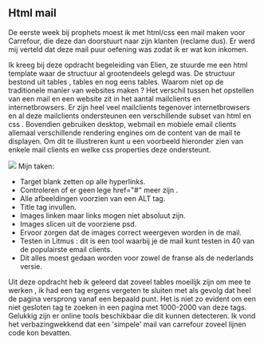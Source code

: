 ## Html mail
De eerste week bij prophets moest ik met html/css een mail maken voor Carrefour, die deze dan doorstuurt naar zijn klanten (reclame dus). Er werd mij verteld dat deze mail puur oefening was zodat ik er wat kon inkomen.

Ik kreeg bij deze opdracht begeleiding van Elien, ze stuurde me een html template waar de structuur al grootendeels gelegd was. De structuur bestond uit tables , tables en nog eens tables. Waarom niet op de traditionele manier van websites maken ? Het verschil tussen het opstellen van een mail en een website zit in het aantal mailclients en internetbrowsers. Er zijn heel veel mailclients tegenover internetbrowsers en al deze mailclients ondersteunen een verschillende subset van html en css . Bovendien gebruiken desktop, webmail en mobiele email clients allemaal verschillende rendering engines om de content van de mail te displayen. Om dit te illustreren kunt u een voorbeeld hieronder zien van enkele mail clients en welke css properties deze ondersteunt.

![](http://s21.postimg.org/6nqpmevxz/emailclient_support.gif)
Mijn taken:
- Target blank zetten op alle hyperlinks.
- Controleren of er geen lege href="#" meer zijn .
- Alle afbeeldingen voorzien van een ALT tag.
- Title tag invullen.
- Images linken maar links mogen niet absoluut zijn.
- Images slicen uit de voorziene psd.
- Ervoor zorgen dat de images correct weergeven worden in de mail.
- Testen in Litmus : dit is een tool waarbij je de mail kunt testen in 40 van de populairste email clients.
- Dit alles moest gedaan worden voor zowel de franse als de nederlands versie.

Uit deze opdracht heb ik geleerd dat zoveel tables moeilijk zijn om mee te werken , ik had een tag ergens vergeten te sluiten met als gevolg dat heel de pagina versprong vanaf een bepaald punt. Het is niet zo evident om een niet gesloten tag te zoeken in een pagina met 1000-2000 van deze tags. Gelukkig zijn er online tools beschikbaar die dit kunnen detecteren.
Ik vond het verbazingwekkend dat een 'simpele' mail van carrefour zoveel lijnen code kon bevatten. 
